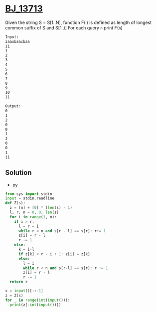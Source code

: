 # [BJ_13713](https://acmicpc.net/problem/13713)

Given the string S = S[1..N], function F(i) is defined as length of longest common suffix of S and S[1..i]
For each query `n` print F(`n`)

```txt
Input:
zaaxbaacbaa
11
1
2
3
4
5
6
7
8
9
10
11

Output:
0
1
2
0
0
1
3
0
0
1
11
```

## Solution

* py

```py
from sys import stdin
input = stdin.readline
def Z(s):
  z = [n] + [0] * (len(s) - 1)
  l, r, n = 0, 0, len(s)
  for i in range(1, n):
    if i > r:
      l = r = i
      while r < n and s[r - l] == s[r]: r+= 1
      z[i] = r - l
      r -= 1
    else:
      k = i-l
      if z[k] < r - i + 1: z[i] = z[k]
      else:
        l = i
        while r < n and s[r-l] == s[r]: r += 1
        z[i] = r - l
        r -= 1
  return z

s = input()[::-1]
z = Z(s)
for _ in range(int(input())):
  print(z[-int(input())])
```
